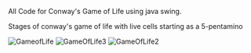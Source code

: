 All Code for Conway's Game of Life using java swing.




Stages of conway's game of life with live cells starting as a 5-pentamino



![GameofLife](https://github.com/user-attachments/assets/665bc257-0fbe-475b-a5c0-13d21f16331e)
![GameOfLife3](https://github.com/user-attachments/assets/a691bd07-b522-47a2-a607-6a2d5f675030)
![GameOfLife2](https://github.com/user-attachments/assets/c598436c-26e5-46e2-bc8c-6985c62aff0a)
